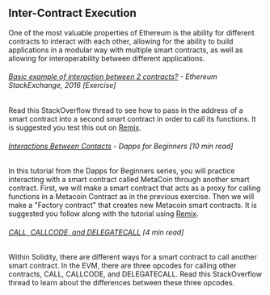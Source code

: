 ## Inter-Contract Execution

One of the most valuable properties of Ethereum is the ability for different contracts to interact with each other, allowing for the ability to build applications in a modular way with multiple smart contracts, as well as allowing for interoperability between different applications.

###### [Basic example of interaction between 2 contracts?](https://ethereum.stackexchange.com/questions/1599/basic-example-of-interaction-between-2-contracts)  - Ethereum StackExchange, 2016 \[Exercise\]

Read this StackOverflow thread to see how to pass in the address of a smart contract into a second smart contract in order to call its functions.  It is suggested you test this out on [Remix](https://remix.ethereum.org/).

###### [Interactions Between Contacts](https://dappsforbeginners.wordpress.com/tutorials/interactions-between-contracts/) - Dapps for Beginners \[10 min read\]

In this tutorial from the Dapps for Beginners series, you will practice interacting with a smart contract called MetaCoin through another smart contract.  First, we will make a smart contract that acts as a proxy for calling functions in a Metacoin Contract as in the previous exercise. Then we will make a "Factory contract" that creates new Metacoin smart contracts.  It is suggested you follow along with the tutorial using [Remix](https://remix.ethereum.org/).

###### [CALL, CALLCODE, and DELEGATECALL](https://ethereum.stackexchange.com/questions/3667/difference-between-call-callcode-and-delegatecall) \[4 min read\]

Within Solidity, there are different ways for a smart contract to call another smart contract.  In the EVM, there are three opcodes for calling other contracts, CALL, CALLCODE, and DELEGATECALL.  Read this StackOverflow thread to learn about the differences between these three opcodes.

